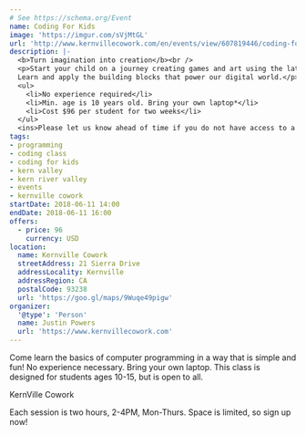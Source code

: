 ```yaml
---
# See https://schema.org/Event
name: Coding For Kids
image: 'https://imgur.com/sVjMtGL'
url: 'http://www.kernvillecowork.com/en/events/view/607819446/coding-for-kids--introductory'
description: |-
  <b>Turn imagination into creation</b><br />
  <p>Start your child on a journey creating games and art using the latest technology.
  Learn and apply the building blocks that power our digital world.</p>
  <ul>
    <li>No experience required</li>
    <li>Min. age is 10 years old. Bring your own laptop*</li>
    <li>Cost $96 per student for two weeks</li>
  </ul>
  <ins>Please let us know ahead of time if you do not have access to a laptop</ins>
tags:
- programming
- coding class
- coding for kids
- kern valley
- kern river valley
- events
- kernville cowork
startDate: 2018-06-11 14:00
endDate: 2018-06-11 16:00
offers:
  - price: 96
    currency: USD
location:
  name: Kernville Cowork
  streetAddress: 21 Sierra Drive
  addressLocality: Kernville
  addressRegion: CA
  postalCode: 93238
  url: 'https://goo.gl/maps/9Wuqe49pigw'
organizer:
  '@type': 'Person'
  name: Justin Powers
  url: 'https://www.kernvillecowork.com'
---
```

<script type="module">
  import HTMLOpenStreetMapElement from 'https://cdn.kernvalley.us/components/open-street-map.js';

  customElements.define(HTMLOpenStreetMapElement.tagName, HTMLOpenStreetMapElement);
</script>
Come learn the basics of computer programming in a way that is simple and fun!
No experience necessary.  Bring your own laptop.  This class is designed for
students ages 10-15, but is open to all.
<open-street-map>
  <map-marker slot="markers" longitude="-118.4206114" latitude="35.756003" title="Kernville Cowork" icon="https://cdn.kernvalley.us/img/octicons/organization.svg"></map-marker>
    <div slot="popup">
			KernVille Cowork
		</div>
</open-street-map>

Each session is two hours, 2-4PM, Mon-Thurs.  Space is limited, so sign up now!
